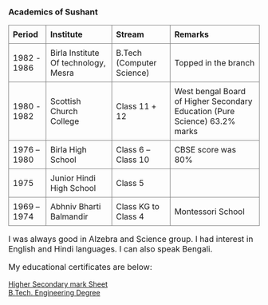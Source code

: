 ### Academics of Sushant

<style>
    table{
        border-collapse: collapse;
    }
    td, th {
        border: 1px solid grey;    
        padding: 0.5rem;
    }
    td {
        font-size: 1.0rem;
    }
    p {
        font-size: 1rem;
    }
    button {
        margin-top: 20rem;
    }
</style>


| Period | Institute | Stream | Remarks |
| :---  |   :---   |      :---- | :---- |
| 1982 - 1986 | Birla Institute Of technology, Mesra | B.Tech (Computer Science) | Topped in the branch |
| 1980 - 1982 | Scottish Church College | Class 11 + 12 | West bengal Board of Higher Secondary Education (Pure Science) 63.2% marks |
| 1976 – 1980 | Birla High School | Class 6 – Class 10 | CBSE score was 80% |
| 1975 | Junior Hindi High School | Class 5 |  |
| 1969 – 1974 | Abhniv Bharti Balmandir | Class KG to Class 4 | Montessori School |


I was always good in Alzebra and Science group. I had interest in English and Hindi languages. I can also speak Bengali.

My educational certificates are below:
<div><a target='_blank' href='/static/documents/sushant-agrawal-higher-secondary-mark-sheet.pdf'>Higher Secondary mark Sheet</a></div>
<div><a target='_blank' href='/static/documents/susantagrawal_engineering-degree.pdf'>B.Tech. Engineering Degree</a></div>